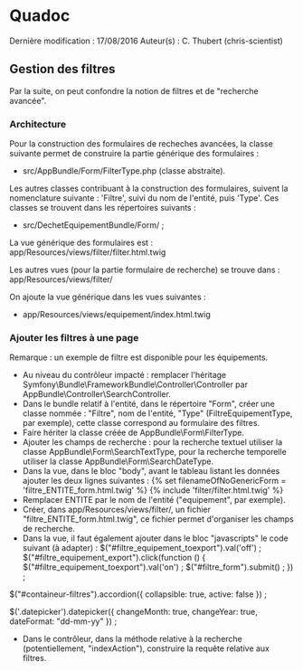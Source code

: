 
# Quadoc

Dernière modification : 17/08/2016
Auteur(s) : C. Thubert (chris-scientist)

## Gestion des filtres

Par la suite, on peut confondre la notion de filtres et de "recherche avancée".

### Architecture

Pour la construction des formulaires de recheches avancées, 
la classe suivante permet de construire la partie générique des formulaires :
- src/AppBundle/Form/FilterType.php (classe abstraite).

Les autres classes contribuant à la construction des formulaires, 
suivent la nomenclature suivante : 'Filtre', suivi du nom de l'entité, puis 'Type'.
Ces classes se trouvent dans les répertoires suivants :
- src/DechetEquipementBundle/Form/ ;

La vue générique des formulaires est :
app/Resources/views/filter/filter.html.twig

Les autres vues (pour la partie formulaire de recherche) se trouve dans :
app/Resources/views/filter/

On ajoute la vue générique dans les vues suivantes :
- app/Resources/views/equipement/index.html.twig

### Ajouter les filtres à une page

Remarque : un exemple de filtre est disponible pour les équipements.

- Au niveau du contrôleur impacté : remplacer l'héritage Symfony\Bundle\FrameworkBundle\Controller\Controller par AppBundle\Controller\SearchController.
- Dans le bundle relatif à l'entité, dans le répertoire "Form", créer une classe nommée : "Filtre", nom de l'entité, "Type" (FiltreEquipementType, par exemple), cette classe correspond au formulaire des filtres.
- Faire hériter la classe créée de AppBundle\Form\FilterType.
- Ajouter les champs de recherche : pour la recherche textuel utiliser la classe AppBundle\Form\SearchTextType, pour la recherche temporelle utiliser la classe AppBundle\Form\SearchDateType.
- Dans la vue, dans le bloc "body", avant le tableau listant les données ajouter les deux lignes suivantes :
{% set filenameOfNoGenericForm = 'filtre_ENTITE_form.html.twig' %}
{% include 'filter/filter.html.twig' %}
- Remplacer ENTITE par le nom de l'entité ("equipement", par exemple).
- Créer, dans app/Resources/views/filter/, un fichier "filtre_ENTITE_form.html.twig", ce fichier permet d'organiser les champs de recherche.
- Dans la vue, il faut également ajouter dans le bloc "javascripts" le code suivant (à adapter) :
$("#filtre_equipement_toexport").val('off') ;
$("#filtre_equipement_export").click(function () {
    $("#filtre_equipement_toexport").val('on') ;
    $("#filtre_form").submit() ;
}) ;

$("#containeur-filtres").accordion({
    collapsible: true,
    active: false
}) ;

$('.datepicker').datepicker({
    changeMonth: true,
    changeYear: true,
    dateFormat: "dd-mm-yy"
}) ;
- Dans le contrôleur, dans la méthode relative à la recherche (potentiellement, "indexAction"), construire la requête relative aux filtres.
